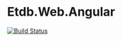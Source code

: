 # Etdb.Web.Angular

[![Build Status](https://travis-ci.com/alsami/Etdb.Web.Angular.svg?branch=master)](https://travis-ci.com/alsami/Etdb.Web.Angular)
